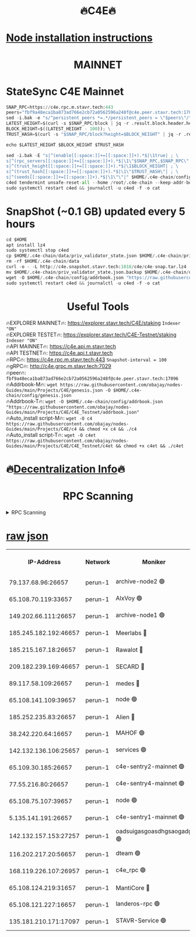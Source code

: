 <h1 align="center"> 🔥C4E🔥</h1>

[Node installation instructions](https://github.com/obajay/nodes-Guides/tree/main/Projects/C4E)
=

<h1 align="center"> MAINNET</h1>

# StateSync C4E Mainnet
```python
SNAP_RPC=https://c4e.rpc.m.stavr.tech:443
peers="fbf9a48eca1ba873ad766e2cb72a0562596a248f@c4e.peer.stavr.tech:17096"
sed -i.bak -e "s/^persistent_peers *=.*/persistent_peers = \"$peers\"/" $HOME/.c4e-chain/config/config.toml
LATEST_HEIGHT=$(curl -s $SNAP_RPC/block | jq -r .result.block.header.height); \
BLOCK_HEIGHT=$((LATEST_HEIGHT - 100)); \
TRUST_HASH=$(curl -s "$SNAP_RPC/block?height=$BLOCK_HEIGHT" | jq -r .result.block_id.hash)

echo $LATEST_HEIGHT $BLOCK_HEIGHT $TRUST_HASH

sed -i.bak -E "s|^(enable[[:space:]]+=[[:space:]]+).*$|\1true| ; \
s|^(rpc_servers[[:space:]]+=[[:space:]]+).*$|\1\"$SNAP_RPC,$SNAP_RPC\"| ; \
s|^(trust_height[[:space:]]+=[[:space:]]+).*$|\1$BLOCK_HEIGHT| ; \
s|^(trust_hash[[:space:]]+=[[:space:]]+).*$|\1\"$TRUST_HASH\"| ; \
s|^(seeds[[:space:]]+=[[:space:]]+).*$|\1\"\"|" $HOME/.c4e-chain/config/config.toml
c4ed tendermint unsafe-reset-all --home /root/.c4e-chain --keep-addr-book
sudo systemctl restart c4ed && journalctl -u c4ed -f -o cat
```
# SnapShot (~0.1 GB) updated every 5 hours
```python
cd $HOME
apt install lz4
sudo systemctl stop c4ed
cp $HOME/.c4e-chain/data/priv_validator_state.json $HOME/.c4e-chain/priv_validator_state.json.backup
rm -rf $HOME/.c4e-chain/data
curl -o - -L http://c4e.snapshot.stavr.tech:1018/c4e/c4e-snap.tar.lz4 | lz4 -c -d - | tar -x -C $HOME/.c4e-chain --strip-components 2
mv $HOME/.c4e-chain/priv_validator_state.json.backup $HOME/.c4e-chain/data/priv_validator_state.json
wget -O $HOME/.c4e-chain/config/addrbook.json "https://raw.githubusercontent.com/obajay/nodes-Guides/main/Projects/C4E/addrbook.json"
sudo systemctl restart c4ed && journalctl -u c4ed -f -o cat
```
 <h1 align="center"> Useful Tools</h1>

🔥EXPLORER MAINNET🔥:  https://explorer.stavr.tech/C4E/staking            `Indexer "ON"` \
🔥EXPLORER TESTET🔥:   https://explorer.stavr.tech/C4E-Testnet/staking     `Indexer "ON"` \
🔥API MAINNET🔥:       https://c4e.api.m.stavr.tech \
🔥API TESTNET🔥:       https://c4e.api.t.stavr.tech \
🔥RPC🔥:               https://c4e.rpc.m.stavr.tech:443                  `Snapshot-interval = 100` \
🔥gRPC🔥:              http://c4e.grpc.m.stavr.tech:7029 \
🔥peer🔥:              `fbf9a48eca1ba873ad766e2cb72a0562596a248f@c4e.peer.stavr.tech:17096` \
🔥Addrbook-M🔥:    ```wget https://raw.githubusercontent.com/obajay/nodes-Guides/main/Projects/C4E/genesis.json -O $HOME/.c4e-chain/config/genesis.json``` \
🔥Addrbook-T🔥:    ```wget -O $HOME/.c4e-chain/config/addrbook.json "https://raw.githubusercontent.com/obajay/nodes-Guides/main/Projects/C4E/C4E_Testnet/addrbook.json"``` \
🔥Auto_install script-M🔥: ```wget -O c4 https://raw.githubusercontent.com/obajay/nodes-Guides/main/Projects/C4E/c4 && chmod +x c4 && ./c4``` \
🔥Auto_install script-T🔥: ```wget -O c4et https://raw.githubusercontent.com/obajay/nodes-Guides/main/Projects/C4E/C4E_Testnet/c4et && chmod +x c4et && ./c4et```

🔥[Decentralization Info](https://github.com/obajay/StateSync-snapshots/tree/main/Projects/C4E/Decentralization)🔥
=

<h1 align="center"> RPC Scanning</h1>

<details>
<summary>RPC Scanning</summary>

<h2 align="center"> We scan nodes in real time every 4 hours. And we provide the final result of RPC endpoints.
We cannot influence the operation of these nodes in any way. </h2>


```python
If Voting Power is higher than 0 --> then the Node is a validator of the network and may be subject to attack and be a potential threat to the chain.
```
```python
We marked such validators with a red symbol
```

</details>

[raw json](https://rpc-check.c4e.stavr.tech/c4e/rpc-c4e-result.json)
=



<table><tr><th>IP-Address</th><th>Network</th><th>Moniker</th><th>Latest Block Height</th><th>Earliest Block Height</th><th>Catching Up</th><th>Tx Index</th><th>Voting Power</th><th>Scan Time</th></tr><tr><td>79.137.68.96:26657</td><td>perun-1</td><td>archive-node2 🟢</td><td>7786278</td><td>1</td><td>False</td><td>on</td><td>0</td><td>2024-03-29T01:30:27.861878418UTC</td></tr><tr><td>65.108.70.119:33657</td><td>perun-1</td><td>AlxVoy 🟢</td><td>7786736</td><td>1</td><td>False</td><td>on</td><td>0</td><td>2024-03-29T01:30:41.548431603UTC</td></tr><tr><td>149.202.66.111:26657</td><td>perun-1</td><td>archive-node1 🟢</td><td>7786738</td><td>1</td><td>False</td><td>on</td><td>0</td><td>2024-03-29T01:30:58.220004914UTC</td></tr><tr><td>185.245.182.192:46657</td><td>perun-1</td><td>Meerlabs 🔴</td><td>7786739</td><td>1051501</td><td>False</td><td>on</td><td>344615</td><td>2024-03-29T01:31:03.249367976UTC</td></tr><tr><td>185.215.167.18:26657</td><td>perun-1</td><td>Rawalot 🔴</td><td>7786741</td><td>1090501</td><td>False</td><td>on</td><td>450091</td><td>2024-03-29T01:31:14.073958987UTC</td></tr><tr><td>209.182.239.169:46657</td><td>perun-1</td><td>SECARD 🔴</td><td>7786737</td><td>2616101</td><td>False</td><td>off</td><td>749308</td><td>2024-03-29T01:30:53.586155831UTC</td></tr><tr><td>89.117.58.109:26657</td><td>perun-1</td><td>medes 🔴</td><td>7786740</td><td>2826001</td><td>False</td><td>off</td><td>891025</td><td>2024-03-29T01:31:09.651954605UTC</td></tr><tr><td>65.108.141.109:39657</td><td>perun-1</td><td>node 🟢</td><td>7786734</td><td>5303301</td><td>False</td><td>on</td><td>0</td><td>2024-03-29T01:30:30.208664300UTC</td></tr><tr><td>185.252.235.83:26657</td><td>perun-1</td><td>Alien 🔴</td><td>7786738</td><td>6502501</td><td>False</td><td>on</td><td>648215</td><td>2024-03-29T01:30:58.491448905UTC</td></tr><tr><td>38.242.220.64:16657</td><td>perun-1</td><td>MAHOF 🟢</td><td>7786738</td><td>6885501</td><td>False</td><td>on</td><td>0</td><td>2024-03-29T01:30:55.942656784UTC</td></tr><tr><td>142.132.136.106:25657</td><td>perun-1</td><td>services 🟢</td><td>7786736</td><td>7012001</td><td>False</td><td>on</td><td>0</td><td>2024-03-29T01:30:44.107991716UTC</td></tr><tr><td>65.109.30.185:26657</td><td>perun-1</td><td>c4e-sentry2-mainnet 🟢</td><td>7786739</td><td>7284001</td><td>False</td><td>on</td><td>0</td><td>2024-03-29T01:31:02.960591417UTC</td></tr><tr><td>77.55.216.80:26657</td><td>perun-1</td><td>c4e-sentry4-mainnet 🟢</td><td>7786736</td><td>7297001</td><td>False</td><td>on</td><td>0</td><td>2024-03-29T01:30:41.246534429UTC</td></tr><tr><td>65.108.75.107:39657</td><td>perun-1</td><td>node 🟢</td><td>7786736</td><td>7300001</td><td>False</td><td>on</td><td>0</td><td>2024-03-29T01:30:44.404876860UTC</td></tr><tr><td>5.135.141.191:26657</td><td>perun-1</td><td>c4e-sentry1-mainnet 🟢</td><td>7786733</td><td>7300501</td><td>False</td><td>on</td><td>0</td><td>2024-03-29T01:30:27.020074570UTC</td></tr><tr><td>142.132.157.153:27257</td><td>perun-1</td><td>oadsuigasgoasdhgsaogadg 🟢</td><td>7786733</td><td>7574001</td><td>False</td><td>on</td><td>0</td><td>2024-03-29T01:30:24.736380314UTC</td></tr><tr><td>116.202.217.20:56657</td><td>perun-1</td><td>dteam 🟢</td><td>7786733</td><td>7660701</td><td>False</td><td>on</td><td>0</td><td>2024-03-29T01:30:27.559100816UTC</td></tr><tr><td>168.119.226.107:26957</td><td>perun-1</td><td>c4e_rpc 🟢</td><td>7786734</td><td>7686734</td><td>False</td><td>on</td><td>0</td><td>2024-03-29T01:30:34.531910736UTC</td></tr><tr><td>65.108.124.219:31657</td><td>perun-1</td><td>MantiCore 🔴</td><td>7786735</td><td>7686735</td><td>False</td><td>off</td><td>730052</td><td>2024-03-29T01:30:40.926918032UTC</td></tr><tr><td>65.108.121.227:16657</td><td>perun-1</td><td>landeros-rpc 🟢</td><td>7786733</td><td>7771501</td><td>False</td><td>on</td><td>0</td><td>2024-03-29T01:30:27.335889371UTC</td></tr><tr><td>135.181.210.171:17097</td><td>perun-1</td><td>STAVR-Service 🟢</td><td>7786736</td><td>7783901</td><td>False</td><td>on</td><td>0</td><td>2024-03-29T01:30:44.700686022UTC</td></tr></table>
